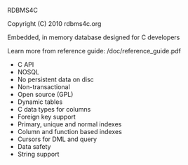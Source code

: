 RDBMS4C

Copyright (C) 2010  rdbms4c.org

Embedded, in memory database designed for C developers

Learn more from reference guide:
/doc/reference_guide.pdf

 - C API
 - NOSQL
 - No persistent data on disc
 - Non-transactional
 - Open source (GPL)
 - Dynamic tables
 - C data types for columns
 - Foreign key support
 - Primary, unique and normal indexes
 - Column and function based indexes
 - Cursors for DML and query
 - Data safety
 - String support
